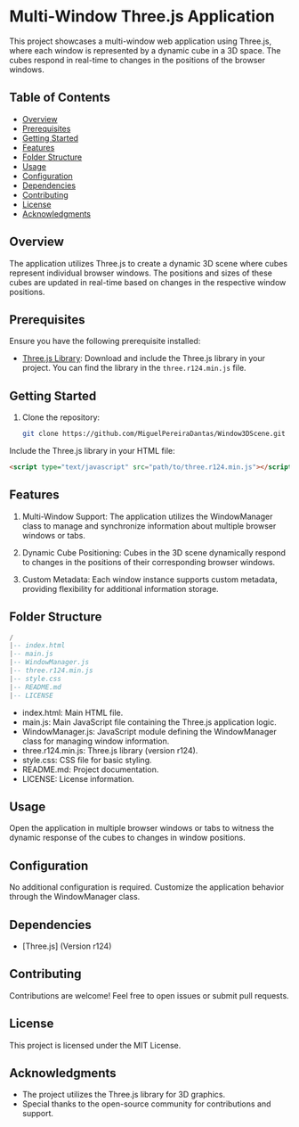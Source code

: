 # Multi-Window Three.js Application

This project showcases a multi-window web application using Three.js, where each window is represented by a dynamic cube in a 3D space. The cubes respond in real-time to changes in the positions of the browser windows.

## Table of Contents

- [Overview](#overview)
- [Prerequisites](#prerequisites)
- [Getting Started](#getting-started)
- [Features](#features)
- [Folder Structure](#folder-structure)
- [Usage](#usage)
- [Configuration](#configuration)
- [Dependencies](#dependencies)
- [Contributing](#contributing)
- [License](#license)
- [Acknowledgments](#acknowledgments)

## Overview

The application utilizes Three.js to create a dynamic 3D scene where cubes represent individual browser windows. The positions and sizes of these cubes are updated in real-time based on changes in the respective window positions.

## Prerequisites

Ensure you have the following prerequisite installed:

- [Three.js Library](https://threejs.org/): Download and include the Three.js library in your project. You can find the library in the `three.r124.min.js` file.

## Getting Started

1. Clone the repository:

   ```bash
   git clone https://github.com/MiguelPereiraDantas/Window3DScene.git
   ```
Include the Three.js library in your HTML file:
``` html
<script type="text/javascript" src="path/to/three.r124.min.js"></script>
```
## Features

1. Multi-Window Support: The application utilizes the WindowManager class to manage and synchronize information about multiple browser windows or tabs.

2. Dynamic Cube Positioning: Cubes in the 3D scene dynamically respond to changes in the positions of their corresponding browser windows.

3. Custom Metadata: Each window instance supports custom metadata, providing flexibility for additional information storage.

## Folder Structure

```lua
/
|-- index.html
|-- main.js
|-- WindowManager.js
|-- three.r124.min.js
|-- style.css
|-- README.md
|-- LICENSE
```

- index.html: Main HTML file.
- main.js: Main JavaScript file containing the Three.js application logic.
- WindowManager.js: JavaScript module defining the WindowManager class for managing window information.
- three.r124.min.js: Three.js library (version r124).
- style.css: CSS file for basic styling.
- README.md: Project documentation.
- LICENSE: License information.

## Usage

Open the application in multiple browser windows or tabs to witness the dynamic response of the cubes to changes in window positions.

## Configuration

No additional configuration is required. Customize the application behavior through the WindowManager class.

## Dependencies

- [Three.js] (Version r124)

## Contributing

Contributions are welcome! Feel free to open issues or submit pull requests.

## License

This project is licensed under the MIT License.

## Acknowledgments

- The project utilizes the Three.js library for 3D graphics.
- Special thanks to the open-source community for contributions and support.
